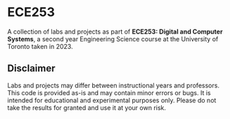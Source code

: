 # ECE253

A collection of labs and projects as part of **ECE253: Digital and Computer Systems**, a second year Engineering Science course at the University of Toronto taken in 2023.

## Disclaimer
Labs and projects may differ between instructional years and professors. This code is provided as-is and may contain minor errors or bugs. It is intended for educational and experimental purposes only. Please do not take the results for granted and use it at your own risk. 
